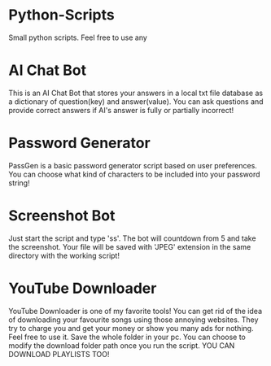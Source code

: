 # Python-Scripts
Small python scripts. Feel free to use any

# AI Chat Bot
This is an AI Chat Bot that stores your answers in a local txt file database as a dictionary of question(key) and answer(value). You can ask questions and provide correct answers if AI's answer is fully or partially incorrect!

# Password Generator
PassGen is a basic password generator script based on user preferences. You can choose what kind of characters to be included into your password string!

# Screenshot Bot
Just start the script and type 'ss'. The bot will countdown from 5 and take the screenshot. Your file will be saved with 'JPEG' extension in the same directory with the working script!

# YouTube Downloader
YouTube Downloader is one of my favorite tools! You can get rid of the idea of downloading your favourite songs using those annoying websites. They try to charge you and get your money or show you many ads for nothing. Feel free to use it. Save the whole folder in your pc. You can choose to modify the download folder path once you run the script. YOU CAN DOWNLOAD PLAYLISTS TOO!
